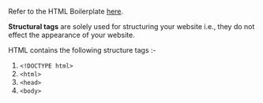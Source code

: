 Refer to the HTML Boilerplate [here](HTML%20Boilerplate).

**Structural tags** are solely used for structuring your website i.e., they do not effect the appearance of your website.

HTML contains the following structure tags :-

1. `<!DOCTYPE html>`
2. `<html>`
3. `<head>`
4. `<body>`

